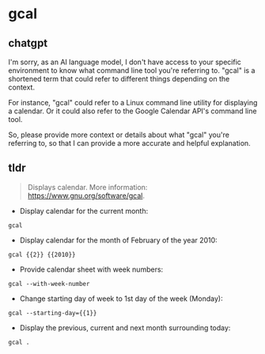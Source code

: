 # gcal 
## chatgpt 
I'm sorry, as an AI language model, I don't have access to your specific environment to know what command line tool you're referring to. "gcal" is a shortened term that could refer to different things depending on the context.

For instance, "gcal" could refer to a Linux command line utility for displaying a calendar. Or it could also refer to the Google Calendar API's command line tool.

So, please provide more context or details about what "gcal" you're referring to, so that I can provide a more accurate and helpful explanation. 

## tldr 
 
> Displays calendar.
> More information: <https://www.gnu.org/software/gcal>.

- Display calendar for the current month:

`gcal`

- Display calendar for the month of February of the year 2010:

`gcal {{2}} {{2010}}`

- Provide calendar sheet with week numbers:

`gcal --with-week-number`

- Change starting day of week to 1st day of the week (Monday):

`gcal --starting-day={{1}}`

- Display the previous, current and next month surrounding today:

`gcal .`
